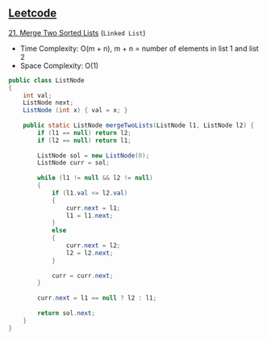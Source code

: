 ## [Leetcode](https://leetcode.com/)

[21. Merge Two Sorted Lists](https://leetcode.com/problems/merge-two-sorted-lists/) (`Linked List`)

- Time Complexity: O(m + n), m + n = number of elements in list 1 and list 2
- Space Complexity: O(1)

```java
public class ListNode
{
    int val;
    ListNode next;
    ListNode (int x) { val = x; }
    
    public static ListNode mergeTwoLists(ListNode l1, ListNode l2) {   
        if (l1 == null) return l2;
        if (l2 == null) return l1;
        
        ListNode sol = new ListNode(0);
        ListNode curr = sol;
        
        while (l1 != null && l2 != null)
        {
            if (l1.val <= l2.val)
            {
                curr.next = l1;
                l1 = l1.next;
            }
            else
            {
                curr.next = l2;
                l2 = l2.next;
            }
            
            curr = curr.next;
        }
        
        curr.next = l1 == null ? l2 : l1;
        
        return sol.next;
    }
}
```
